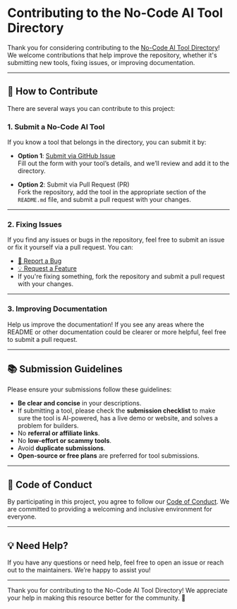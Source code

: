 # Contributing to the No-Code AI Tool Directory

Thank you for considering contributing to the [No-Code AI Tool Directory](https://github.com/nocode-guide-dev/no-code-ai-tool-directory)!  
We welcome contributions that help improve the repository, whether it's submitting new tools, fixing issues, or improving documentation.

---

## 📝 How to Contribute

There are several ways you can contribute to this project:

### 1. **Submit a No-Code AI Tool**

If you know a tool that belongs in the directory, you can submit it by:

- **Option 1**: [Submit via GitHub Issue](https://github.com/nocodeguidedev/no-code-tools-directory/blob/main/.github/ISSUE_TEMPLATE/submit-tool.md)  
  Fill out the form with your tool’s details, and we’ll review and add it to the directory.

- **Option 2**: Submit via Pull Request (PR)  
  Fork the repository, add the tool in the appropriate section of the `README.md` file, and submit a pull request with your changes.

---

### 2. **Fixing Issues**

If you find any issues or bugs in the repository, feel free to submit an issue or fix it yourself via a pull request. You can:

- [🐛 Report a Bug](https://github.com/nocodeguidedev/no-code-tools-directory/blob/main/.github/ISSUE_TEMPLATE/bug-report.md)
- [💡 Request a Feature](https://github.com/nocode-guide-dev/no-code-ai-tool-directory/issues/new?assignees=&labels=enhancement&template=feature_request.md)
- If you're fixing something, fork the repository and submit a pull request with your changes.

---

### 3. **Improving Documentation**

Help us improve the documentation! If you see any areas where the README or other documentation could be clearer or more helpful, feel free to submit a pull request.

---

## 📚 Submission Guidelines

Please ensure your submissions follow these guidelines:

- **Be clear and concise** in your descriptions.
- If submitting a tool, please check the **submission checklist** to make sure the tool is AI-powered, has a live demo or website, and solves a problem for builders.
- No **referral or affiliate links**.
- No **low-effort or scammy tools**.
- Avoid **duplicate submissions**.
- **Open-source or free plans** are preferred for tool submissions.

---

## 🔧 Code of Conduct

By participating in this project, you agree to follow our [Code of Conduct](CODE_OF_CONDUCT.md). We are committed to providing a welcoming and inclusive environment for everyone.

---

## 💡 Need Help?

If you have any questions or need help, feel free to open an issue or reach out to the maintainers. We’re happy to assist you!

---

Thank you for contributing to the No-Code AI Tool Directory! We appreciate your help in making this resource better for the community. 🙏
